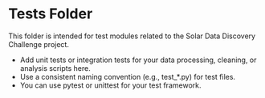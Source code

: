 # Tests Folder

This folder is intended for test modules related to the Solar Data Discovery Challenge project.

- Add unit tests or integration tests for your data processing, cleaning, or analysis scripts here.
- Use a consistent naming convention (e.g., test\_\*.py) for test files.
- You can use pytest or unittest for your test framework.
